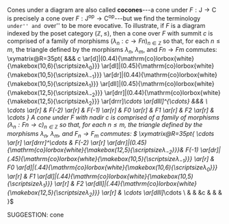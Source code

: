 Cones under a diagram are also called **cocones**---a cone under $F : \mathsf{J} \to \mathsf{C}$ is precisely a cone over $F : \mathsf{J}^\mathrm{op} \to \mathsf{C}^\mathrm{op}$---but we find the terminology  ``under'' and ``over'' to be more evocative.  To illustrate, if $F$ is a diagram indexed by the poset category $(\mathbb{Z},\leq)$, then a cone over $F$ with summit $c$ is comprised of a family of morphisms $(\lambda_n : c \to Fn)_{n \in \mathbb{Z}}$ so that, for each $n \leq m$, the triangle  defined by the morphisms  $\lambda_n$, $\lambda_m$, and $Fn \to Fm$ commutes:
\xymatrix@R=35pt{
&&& c
 \ar[d]|(0.44){\mathrm{co}lorbox{white}{\makebox(10,6){\scriptsize$\lambda_{ 0}$}}}
\ar[dl]|(0.45){\mathrm{co}lorbox{white}{\makebox(10,5){\scriptsize$\lambda_{-1}$}}}
\ar[dr]|(0.44){\mathrm{co}lorbox{white}{\makebox(10,5){\scriptsize$\lambda_{1}$}}}
\ar[dll]|(0.45){\mathrm{co}lorbox{white}{\makebox(12,5){\scriptsize$\lambda_{-2}$}}}
\ar[drr]|(0.44){\mathrm{co}lorbox{white}{\makebox(12,5){\scriptsize$\lambda_{2}$}}}
\ar[drrr]_\cdots
\ar[dlll]^{\cdots}
&&& \\
\cdots \ar[r] & F(-2) \ar[r] & F(-1) \ar[r] & F0 \ar[r] & F1 \ar[r] & F2 \ar[r] & \cdots
}
A cone under $F$ with nadir $c$ is  comprised of a family of morphisms $(\lambda_n : Fn \to c)_{n \in \mathbb{Z}}$ so that, for each $n \leq m$, the triangle defined by the morphisms $\lambda_n$, $\lambda_m$, and $F_n \to F_m$ commutes:
$ \xymatrix@R=35pt{ \cdots \ar[r]  \ar[drrr]^\cdots & F(-2) \ar[r]  \ar[drr]|(0.45){\mathrm{co}lorbox{white}{\makebox(12,5){\scriptsize$\lambda_{-2}$}}}& F(-1) \ar[dr]|(.45){\mathrm{co}lorbox{white}{\makebox(10,5){\scriptsize$\lambda_{-1}$}}}  \ar[r] & F0 \ar[d]|(.44){\mathrm{co}lorbox{white}{\makebox(10,6){\scriptsize$\lambda_{ 0}$}}}   \ar[r] & F1  \ar[dl]|(.44){\mathrm{co}lorbox{white}{\makebox(10,5){\scriptsize$\lambda_{1}$}}} \ar[r] & F2  \ar[dll]|(.44){\mathrm{co}lorbox{white}{\makebox(12,5){\scriptsize$\lambda_{2}$}}}   \ar[r] & \cdots  \ar[dlll]_\cdots \\ & & &c & & &   }$

SUGGESTION: cone